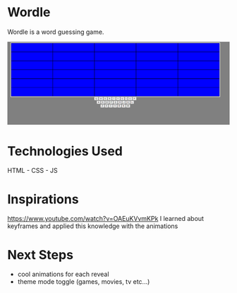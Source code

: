 # Wordle

Wordle is a word guessing game. 

![Logo](image-1.png)

# Technologies Used
HTML - CSS - JS

# Inspirations
https://www.youtube.com/watch?v=OAEuKVvmKPk
I learned about keyframes and applied this knowledge with the animations

# Next Steps
 - cool animations for each reveal
 - theme mode toggle (games, movies, tv etc...)